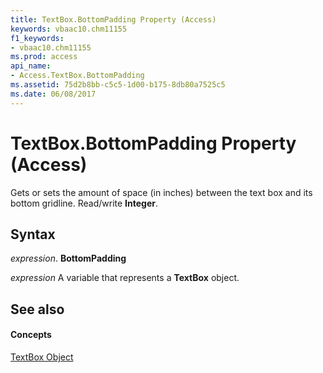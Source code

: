 ```yaml
---
title: TextBox.BottomPadding Property (Access)
keywords: vbaac10.chm11155
f1_keywords:
- vbaac10.chm11155
ms.prod: access
api_name:
- Access.TextBox.BottomPadding
ms.assetid: 75d2b8bb-c5c5-1d00-b175-8db80a7525c5
ms.date: 06/08/2017
---
```



# TextBox.BottomPadding Property (Access)

Gets or sets the amount of space (in inches) between the text box and its bottom gridline. Read/write  **Integer**.


## Syntax

 _expression_. **BottomPadding**

 _expression_ A variable that represents a **TextBox** object.


## See also


#### Concepts


[TextBox Object](textbox-object-access.md)

